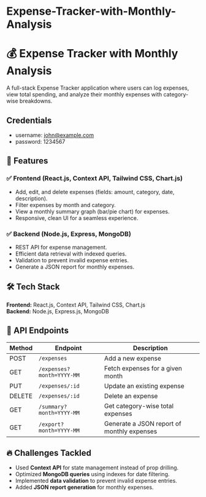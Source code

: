 ﻿# Expense-Tracker-with-Monthly-Analysis

# 💰 Expense Tracker with Monthly Analysis  

A full-stack Expense Tracker application where users can log expenses, view total spending, and analyze their monthly expenses with category-wise breakdowns.

## Credentials
- username: john@example.com
- password: 1234567

## 🚀 Features  

### ✅ Frontend (React.js, Context API, Tailwind CSS, Chart.js)  
- Add, edit, and delete expenses (fields: amount, category, date, description).  
- Filter expenses by month and category.  
- View a monthly summary graph (bar/pie chart) for expenses.  
- Responsive, clean UI for a seamless experience.  

### ✅ Backend (Node.js, Express, MongoDB)  
- REST API for expense management.  
- Efficient data retrieval with indexed queries.  
- Validation to prevent invalid expense entries.  
- Generate a JSON report for monthly expenses.  

## 🛠️ Tech Stack  

**Frontend:** React.js, Context API, Tailwind CSS, Chart.js  
**Backend:** Node.js, Express.js, MongoDB  

## 📌 API Endpoints  

| Method | Endpoint                 | Description |
|--------|--------------------------|-------------|
| POST   | `/expenses`              | Add a new expense |
| GET    | `/expenses?month=YYYY-MM` | Fetch expenses for a given month |
| PUT    | `/expenses/:id`           | Update an existing expense |
| DELETE | `/expenses/:id`           | Delete an expense |
| GET    | `/summary?month=YYYY-MM`  | Get category-wise total expenses |
| GET    | `/export?month=YYYY-MM`   | Generate a JSON report of monthly expenses |

## 🔥 Challenges Tackled  
- Used **Context API** for state management instead of prop drilling.  
- Optimized **MongoDB queries** using indexes for date filtering.  
- Implemented **data validation** to prevent invalid expense entries.  
- Added **JSON report generation** for monthly expenses.  




